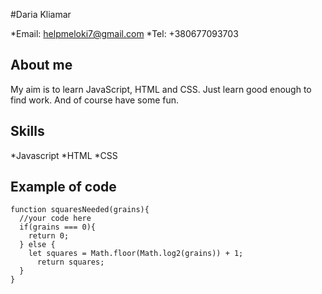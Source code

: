 #Daria Kliamar

*Email: helpmeloki7@gmail.com
*Tel: +380677093703

## About me


My aim is to learn JavaScript, HTML and CSS. Just learn good enough to find work. And of course have some fun.


## Skills
*Javascript
*HTML
*CSS


## Example of code

```
function squaresNeeded(grains){
  //your code here
  if(grains === 0){
    return 0;
  } else {
    let squares = Math.floor(Math.log2(grains)) + 1;
      return squares;
  }
}
```

